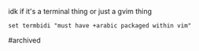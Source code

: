idk if it's a terminal thing or just a gvim thing
```
set termbidi "must have +arabic packaged within vim"
```
#archived